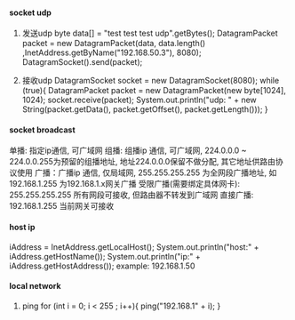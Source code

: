 #### socket udp
1. 发送udp
byte data[] = "test test test udp".getBytes();
DatagramPacket packet = new DatagramPacket(data, data.length() ,InetAddress.getByName("192.168.50.3"), 8080);
DatagramSocket().send(packet);

2. 接收udp
DatagramSocket socket = new DatagramSocket(8080);
while (true){
    DatagramPacket packet = new DatagramPacket(new byte[1024], 1024);
    socket.receive(packet);
    System.out.println("udp: " + new String(packet.getData(), packet.getOffset(), packet.getLength()));
}


#### socket broadcast
单播: 指定ip通信, 可广域网
组播: 组播ip 通信, 可广域网, 224.0.0.0 ~ 224.0.0.255为预留的组播地址, 地址224.0.0.0保留不做分配, 其它地址供路由协议使用
广播：广播ip 通信, 仅局域网, 255.255.255.255 为全网段广播地址, 如 192.168.1.255 为192.168.1.x网关广播
受限广播(需要绑定具体网卡): 255.255.255.255 所有网段可接收, 但路由器不转发到广域网
直接广播: 192.168.1.255 当前网关可接收


#### host ip
iAddress = InetAddress.getLocalHost();
System.out.println("host:" + iAddress.getHostName());
System.out.println("ip:" + iAddress.getHostAddress());
example: 192.168.1.50


#### local network
1. ping 
for (int i = 0; i < 255 ; i++){
    ping("192.168.1" + i);
}